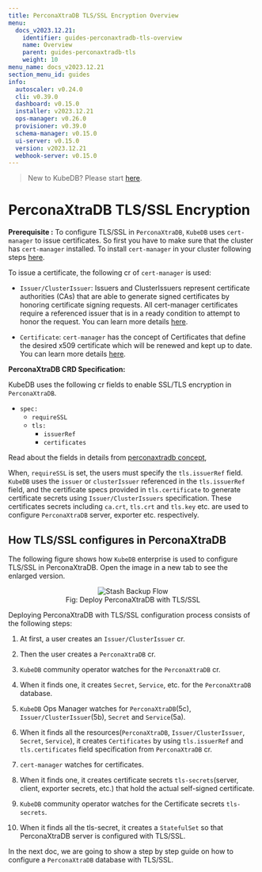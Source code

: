 ```yaml
---
title: PerconaXtraDB TLS/SSL Encryption Overview
menu:
  docs_v2023.12.21:
    identifier: guides-perconaxtradb-tls-overview
    name: Overview
    parent: guides-perconaxtradb-tls
    weight: 10
menu_name: docs_v2023.12.21
section_menu_id: guides
info:
  autoscaler: v0.24.0
  cli: v0.39.0
  dashboard: v0.15.0
  installer: v2023.12.21
  ops-manager: v0.26.0
  provisioner: v0.39.0
  schema-manager: v0.15.0
  ui-server: v0.15.0
  version: v2023.12.21
  webhook-server: v0.15.0
---
```


> New to KubeDB? Please start [here](/docs/v2023.12.21/README).

# PerconaXtraDB TLS/SSL Encryption

**Prerequisite :** To configure TLS/SSL in `PerconaXtraDB`, `KubeDB` uses `cert-manager` to issue certificates. So first you have to make sure that the cluster has `cert-manager` installed. To install `cert-manager` in your cluster following steps [here](https://cert-manager.io/docs/installation/kubernetes/).

To issue a certificate, the following cr of `cert-manager` is used:

- `Issuer/ClusterIssuer`: Issuers and ClusterIssuers represent certificate authorities (CAs) that are able to generate signed certificates by honoring certificate signing requests. All cert-manager certificates require a referenced issuer that is in a ready condition to attempt to honor the request. You can learn more details [here](https://cert-manager.io/docs/concepts/issuer/).

- `Certificate`: `cert-manager` has the concept of Certificates that define the desired x509 certificate which will be renewed and kept up to date. You can learn more details [here](https://cert-manager.io/docs/concepts/certificate/).

**PerconaXtraDB CRD Specification:**

KubeDB uses the following cr fields to enable SSL/TLS encryption in `PerconaXtraDB`.

- `spec:`
  - `requireSSL`
  - `tls:`
    - `issuerRef`
    - `certificates`

Read about the fields in details from [perconaxtradb concept](/docs/v2023.12.21/guides/percona-xtradb/concepts/perconaxtradb/#spectls),

When, `requireSSL` is set, the users must specify the `tls.issuerRef` field. `KubeDB` uses the `issuer` or `clusterIssuer` referenced in the `tls.issuerRef` field, and the certificate specs provided in `tls.certificate` to generate certificate secrets using `Issuer/ClusterIssuers` specification. These certificates secrets including `ca.crt`, `tls.crt` and `tls.key` etc. are used to configure `PerconaXtraDB` server, exporter etc. respectively.

## How TLS/SSL configures in PerconaXtraDB

The following figure shows how `KubeDB` enterprise is used to configure TLS/SSL in PerconaXtraDB. Open the image in a new tab to see the enlarged version.

<figure align="center">
  <img alt="Stash Backup Flow" src="/docs/v2023.12.21/guides/percona-xtradb/tls/overview/images/px-tls-ssl.png">
<figcaption align="center">Fig: Deploy PerconaXtraDB with TLS/SSL</figcaption>
</figure>

Deploying PerconaXtraDB with TLS/SSL configuration process consists of the following steps:

1. At first, a user creates an `Issuer/ClusterIssuer` cr.

2. Then the user creates a `PerconaXtraDB` cr.

3. `KubeDB` community operator watches for the `PerconaXtraDB` cr.

4. When it finds one, it creates `Secret`, `Service`, etc. for the `PerconaXtraDB` database.

5. `KubeDB` Ops Manager watches for `PerconaXtraDB`(5c), `Issuer/ClusterIssuer`(5b), `Secret` and `Service`(5a).

6. When it finds all the resources(`PerconaXtraDB`, `Issuer/ClusterIssuer`, `Secret`, `Service`), it creates `Certificates` by using `tls.issuerRef` and `tls.certificates` field specification from `PerconaXtraDB` cr.

7. `cert-manager` watches for certificates.

8. When it finds one, it creates certificate secrets `tls-secrets`(server, client, exporter secrets, etc.) that hold the actual self-signed certificate.

9. `KubeDB` community operator watches for the Certificate secrets `tls-secrets`.

10. When it finds all the tls-secret, it creates a `StatefulSet` so that PerconaXtraDB server is configured with TLS/SSL.

In the next doc, we are going to show a step by step guide on how to configure a `PerconaXtraDB` database with TLS/SSL.
